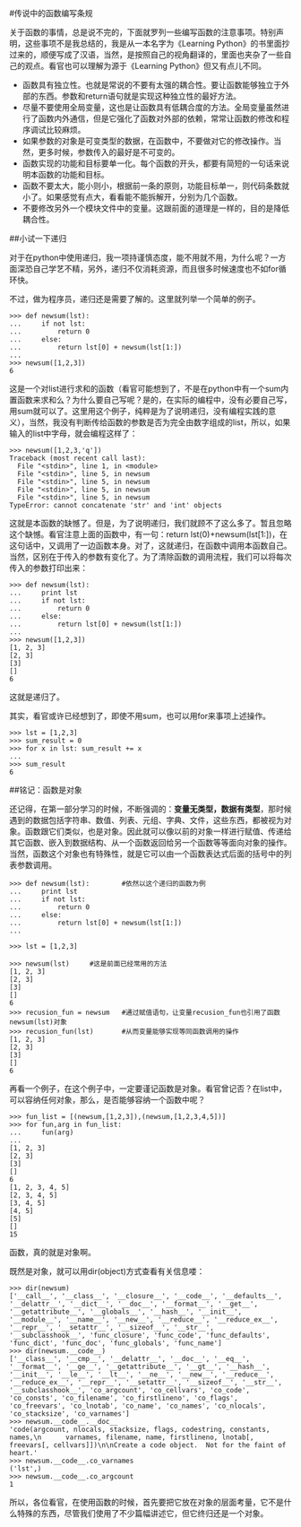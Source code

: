 #传说中的函数编写条规

关于函数的事情，总是说不完的，下面就罗列一些编写函数的注意事项。特别声明，这些事项不是我总结的，我是从一本名字为《Learning Python》的书里面抄过来的，顺便写成了汉语，当然，是按照自己的视角翻译的，里面也夹杂了一些自己的观点。看官也可以理解为源于《Learning Python》但又有点儿不同。

- 函数具有独立性。也就是常说的不要有太强的耦合性。要让函数能够独立于外部的东西。参数和return语句就是实现这种独立性的最好方法。
- 尽量不要使用全局变量，这也是让函数具有低耦合度的方法。全局变量虽然进行了函数内外通信，但是它强化了函数对外部的依赖，常常让函数的修改和程序调试比较麻烦。
- 如果参数的对象是可变类型的数据，在函数中，不要做对它的修改操作。当然，更多时候，参数传入的最好是不可变的。
- 函数实现的功能和目标要单一化。每个函数的开头，都要有简短的一句话来说明本函数的功能和目标。
- 函数不要太大，能小则小，根据前一条的原则，功能目标单一，则代码条数就小了。如果感觉有点大，看看能不能拆解开，分别为几个函数。
- 不要修改另外一个模块文件中的变量。这跟前面的道理是一样的，目的是降低耦合性。

##小试一下递归

对于在python中使用递归，我一项持谨慎态度，能不用就不用，为什么呢？一方面深恐自己学艺不精，另外，递归不仅消耗资源，而且很多时候速度也不如for循环快。

不过，做为程序员，递归还是需要了解的。这里就列举一个简单的例子。

    >>> def newsum(lst):
    ...     if not lst:
    ...         return 0
    ...     else:
    ...         return lst[0] + newsum(lst[1:])
    ...
    >>> newsum([1,2,3])
    6

这是一个对list进行求和的函数（看官可能想到了，不是在python中有一个sum内置函数来求和么？为什么要自己写呢？是的，在实际的编程中，没有必要自己写，用sum就可以了。这里用这个例子，纯粹是为了说明递归，没有编程实践的意义），当然，我没有判断传给函数的参数是否为完全由数字组成的list，所以，如果输入的list中字母，就会编程这样了：

    >>> newsum([1,2,3,'q'])
    Traceback (most recent call last):
      File "<stdin>", line 1, in <module>
      File "<stdin>", line 5, in newsum
      File "<stdin>", line 5, in newsum
      File "<stdin>", line 5, in newsum
      File "<stdin>", line 5, in newsum
    TypeError: cannot concatenate 'str' and 'int' objects

这就是本函数的缺憾了。但是，为了说明递归，我们就顾不了这么多了。暂且忽略这个缺憾。看官注意上面的函数中，有一句：return lst(0)+newsum(lst[1:])，在这句话中，又调用了一边函数本身。对了，这就递归，在函数中调用本函数自己。当然，区别在于传入的参数有变化了。为了清除函数的调用流程，我们可以将每次传入的参数打印出来：

    >>> def newsum(lst):
    ...     print lst
    ...     if not lst:
    ...         return 0
    ...     else:
    ...         return lst[0] + newsum(lst[1:])
    ...
    >>> newsum([1,2,3])
    [1, 2, 3]
    [2, 3]
    [3]
    []
    6

这就是递归了。

其实，看官或许已经想到了，即使不用sum，也可以用for来事项上述操作。

    >>> lst = [1,2,3]
    >>> sum_result = 0
    >>> for x in lst: sum_result += x
    ...
    >>> sum_result
    6

##铭记：函数是对象

还记得，在第一部分学习的时候，不断强调的：**变量无类型，数据有类型**，那时候遇到的数据包括字符串、数值、列表、元组、字典、文件，这些东西，都被视为对象。函数跟它们类似，也是对象。因此就可以像以前的对象一样进行赋值、传递给其它函数、嵌入到数据结构、从一个函数返回给另一个函数等等面向对象的操作。当然，函数这个对象也有特殊性，就是它可以由一个函数表达式后面的括号中的列表参数调用。

    >>> def newsum(lst):        #依然以这个递归的函数为例
    ...     print lst
    ...     if not lst:
    ...         return 0
    ...     else:
    ...         return lst[0] + newsum(lst[1:])
    ...

    >>> lst = [1,2,3]

    >>> newsum(lst)     #这是前面已经常用的方法
    [1, 2, 3]
    [2, 3]
    [3]
    []
    6
    >>> recusion_fun = newsum   #通过赋值语句，让变量recusion_fun也引用了函数newsum(lst)对象
    >>> recusion_fun(lst)       #从而变量能够实现等同函数调用的操作
    [1, 2, 3]
    [2, 3]
    [3]
    []
    6

再看一个例子，在这个例子中，一定要谨记函数是对象。看官曾记否？在list中，可以容纳任何对象，那么，是否能够容纳一个函数中呢？

    >>> fun_list = [(newsum,[1,2,3]),(newsum,[1,2,3,4,5])]
    >>> for fun,arg in fun_list:
    ...     fun(arg)
    ...
    [1, 2, 3]
    [2, 3]
    [3]
    []
    6
    [1, 2, 3, 4, 5]
    [2, 3, 4, 5]
    [3, 4, 5]
    [4, 5]
    [5]
    []
    15

函数，真的就是对象啊。

既然是对象，就可以用dir(object)方式查看有关信息喽：

    >>> dir(newsum)
    ['__call__', '__class__', '__closure__', '__code__', '__defaults__', '__delattr__', '__dict__', '__doc__', '__format__', '__get__', '__getattribute__', '__globals__', '__hash__', '__init__', '__module__', '__name__', '__new__', '__reduce__', '__reduce_ex__', '__repr__', '__setattr__', '__sizeof__', '__str__', '__subclasshook__', 'func_closure', 'func_code', 'func_defaults', 'func_dict', 'func_doc', 'func_globals', 'func_name']
    >>> dir(newsum.__code__)
    ['__class__', '__cmp__', '__delattr__', '__doc__', '__eq__', '__format__', '__ge__', '__getattribute__', '__gt__', '__hash__', '__init__', '__le__', '__lt__', '__ne__', '__new__', '__reduce__', '__reduce_ex__', '__repr__', '__setattr__', '__sizeof__', '__str__', '__subclasshook__', 'co_argcount', 'co_cellvars', 'co_code', 'co_consts', 'co_filename', 'co_firstlineno', 'co_flags', 'co_freevars', 'co_lnotab', 'co_name', 'co_names', 'co_nlocals', 'co_stacksize', 'co_varnames']
    >>> newsum.__code__.__doc__
    'code(argcount, nlocals, stacksize, flags, codestring, constants, names,\n      varnames, filename, name, firstlineno, lnotab[, freevars[, cellvars]])\n\nCreate a code object.  Not for the faint of heart.'
    >>> newsum.__code__.co_varnames
    ('lst',)
    >>> newsum.__code__.co_argcount
    1

所以，各位看官，在使用函数的时候，首先要把它放在对象的层面考量，它不是什么特殊的东西，尽管我们使用了不少篇幅讲述它，但它终归还是一个对象。

